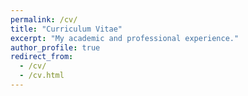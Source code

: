 ```yaml
---
permalink: /cv/
title: "Curriculum Vitae"
excerpt: "My academic and professional experience."
author_profile: true
redirect_from: 
  - /cv/
  - /cv.html
---
```


